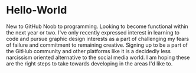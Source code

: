 # Hello-World
New to GitHub Noob to programming. Looking to become functional within the next year or two.
I've only recently expressed interest in learning to code and pursue graphic design interests as a part of challenging my fears of failure and commitment to remaining creative.
Signing up to be a part of the GitHub community and other platforms like it is a decidedly less narcissism oriented alternative to the social media world.
I am hoping these are the right steps to take towards developing in the areas I'd like to.
